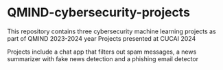 # QMIND-cybersecurity-projects

This repository contains three cybersecurity machine learning projects as part of QMIND 2023-2024 year
Projects presented at CUCAI 2024

Projects include a chat app that filters out spam messages, a news summarizer with fake news detection and a phishing email detector

